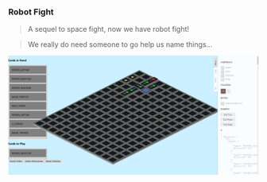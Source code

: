 ### Robot Fight

> A sequel to space fight, now we have robot fight!

> We really do need someone to go help us name things...

![robot fight](public/game.png)